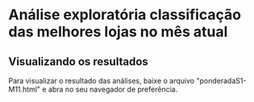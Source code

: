 # Análise exploratória classificação das melhores lojas no mês atual 

## Visualizando os resultados
Para visualizar o resultado das análises, baixe o arquivo "ponderadaS1-M11.html" e abra no seu navegador de preferência. 
